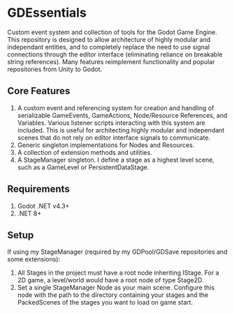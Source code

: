 GDEssentials
=================
Custom event system and collection of tools for the Godot Game Engine. This repository is designed to allow architecture of highly modular and independant entities, and to completely replace the need to use signal connections through the editor interface (eliminating reliance on breakable string references). Many features reimplement functionality and popular repositories from Unity to Godot.

Core Features
----
1. A custom event and referencing system for creation and handling of serializable GameEvents, GameActions, Node/Resource References, and Variables. Various listener scripts interacting with this system are included. This is useful for architecting highly modular and independant scenes that do not rely on editor interface signals to communicate.
2. Generic singleton implementations for Nodes and Resources.
3. A collection of extension methods and utilities.
4. A StageManager singleton. I define a stage as a highest level scene, such as a GameLevel or PersistentDataStage.

Requirements
----
1. Godot .NET v4.3+
2. .NET 8+

Setup
----
If using my StageManager (required by my GDPool/GDSave repositories and some extensions):
1. All Stages in the project must have a root node inheriting IStage. For a 2D game, a level/world would have a root node of type Stage2D.
2. Set a single StageManager Node as your main scene. Configure this node with the path to the directory containing your stages and the PackedScenes of the stages you want to load on game start.
